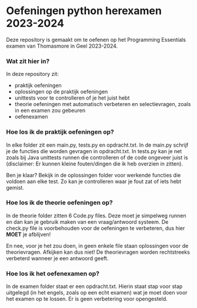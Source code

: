 # Oefeningen python herexamen 2023-2024
Deze repository is gemaakt om te oefenen op het Programming Essentials examen van Thomasmore in Geel 2023-2024.

### Wat zit hier in?
In deze repository zit:
- praktijk oefeningen
- oplossingen op de praktijk oefeningen
- unittests voor te controlleren of je het juist hebt
- theorie oefeningen met automatisch verbeteren en selectievragen, zoals in een examen zou gebeuren
- oefenexamen

### Hoe los ik de praktijk oefeningen op?
In elke folder zit een main.py, tests.py en opdracht.txt. In de main.py schrijf je de functies die worden gevragen in opdracht.txt. In tests.py kan je net zoals bij Java unittests runnen die controlleren of de code ongeveer juist is (disclaimer: Er kunnen kleine fouten/dingen die ik heb overzien in zitten).

Ben je klaar? Bekijk in de oplossingen folder voor werkende functies die voldoen aan elke test. Zo kan je controlleren waar je fout zat of iets hebt gemist.

### Hoe los ik de theorie oefeningen op?
In de theorie folder zitten 6 Code.py files. Deze moet je simpelweg runnen en dan kan je gebruik maken van een vraag/antwoord systeem. De check.py file is voorbehouden voor de oefeningen te verbeteren, dus hier **MOET** je afblijven!

En nee, voor je het zou doen, in geen enkele file staan oplossingen voor de theorievragen. Afkijken kan dus niet! De theorievragen worden rechtstreeks verbeterd wanneer je een antwoord geeft.

### Hoe los ik het oefenexamen op?
In de examen folder staat er een opdracht.txt. Hierin staat stap voor stap uitgelegd (in het engels, zoals op een echt examen) wat je moet doen voor het examen op te lossen. Er is geen verbetering voor opengesteld.
